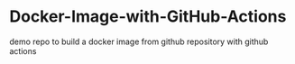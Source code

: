 # Docker-Image-with-GitHub-Actions
demo repo to build a docker image from github repository with github actions

